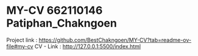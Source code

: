 # MY-CV 662110146 Patiphan_Chakngoen
Project link : https://github.com/BestChakngoen/MY-CV?tab=readme-ov-file#my-cv
CV - Link : http://127.0.0.1:5500/index.html
